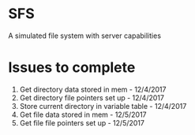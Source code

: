 # SFS
A simulated file system with server capabilities
# Issues to complete
1) Get directory data stored in mem - 12/4/2017
2) Get directory file pointers set up - 12/4/2017
3) Store current directory in variable table - 12/4/2017
1) Get file data stored in mem - 12/5/2017
2) Get file file pointers set up - 12/5/2017